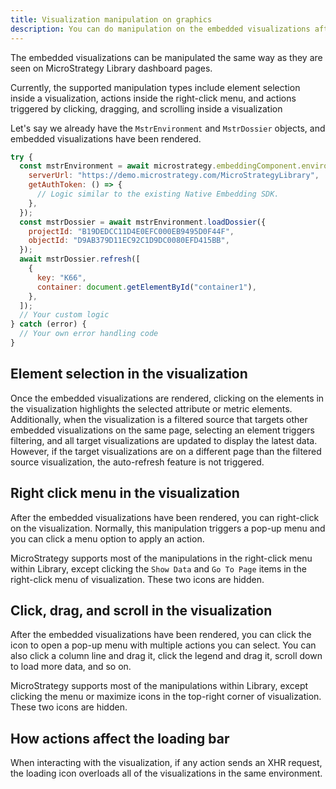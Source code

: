 ```yaml
---
title: Visualization manipulation on graphics
description: You can do manipulation on the embedded visualizations after they have been refreshed.
---
```


<Available since="2021 Update 9 (May 2023)"/>

The embedded visualizations can be manipulated the same way as they are seen on MicroStrategy Library dashboard pages.

Currently, the supported manipulation types include element selection inside a visualization, actions inside the right-click menu, and actions triggered by clicking, dragging, and scrolling inside a visualization

Let's say we already have the `MstrEnvironment` and `MstrDossier` objects, and embedded visualizations have been rendered.

```js
try {
  const mstrEnvironment = await microstrategy.embeddingComponent.environments.create({
    serverUrl: "https://demo.microstrategy.com/MicroStrategyLibrary",
    getAuthToken: () => {
      // Logic similar to the existing Native Embedding SDK.
    },
  });
  const mstrDossier = await mstrEnvironment.loadDossier({
    projectId: "B19DEDCC11D4E0EFC000EB9495D0F44F",
    objectId: "D9AB379D11EC92C1D9DC0080EFD415BB",
  });
  await mstrDossier.refresh([
    {
      key: "K66",
      container: document.getElementById("container1"),
    },
  ]);
  // Your custom logic
} catch (error) {
  // Your own error handling code
}
```

## Element selection in the visualization

Once the embedded visualizations are rendered, clicking on the elements in the visualization highlights the selected attribute or metric elements. Additionally, when the visualization is a filtered source that targets other embedded visualizations on the same page, selecting an element triggers filtering, and all target visualizations are updated to display the latest data. However, if the target visualizations are on a different page than the filtered source visualization, the auto-refresh feature is not triggered.

## Right click menu in the visualization

After the embedded visualizations have been rendered, you can right-click on the visualization. Normally, this manipulation triggers a pop-up menu and you can click a menu option to apply an action.

MicroStrategy supports most of the manipulations in the right-click menu within Library, except clicking the `Show Data` and `Go To Page` items in the right-click menu of visualization. These two icons are hidden.

## Click, drag, and scroll in the visualization

After the embedded visualizations have been rendered, you can click the icon to open a pop-up menu with multiple actions you can select.
You can also click a column line and drag it, click the legend and drag it, scroll down to load more data, and so on.

MicroStrategy supports most of the manipulations within Library, except clicking the menu or maximize icons in the top-right corner of visualization. These two icons are hidden.

## How actions affect the loading bar

When interacting with the visualization, if any action sends an XHR request, the loading icon overloads all of the visualizations in the same environment.

